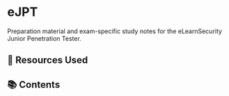 # eJPT

Preparation material and exam-specific study notes for the eLearnSecurity Junior Penetration Tester.

## 🧰 Resources Used

<!-- Insert here the resources used (e.g., courses, labs, tools, platforms) -->

## 📚 Contents

<!-- Add links to section files here -->
